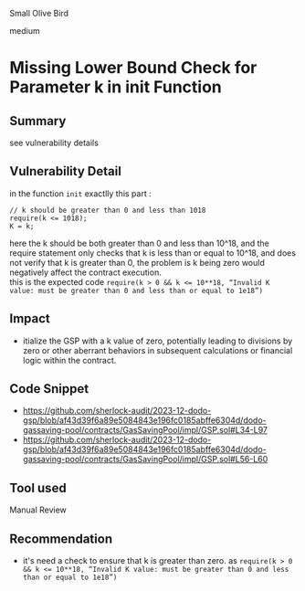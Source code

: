 Small Olive Bird

medium

# Missing Lower Bound Check for Parameter k in init Function

## Summary

see vulnerability details 

## Vulnerability Detail

in the function `init` exactlly this part :

```solidity
// k should be greater than 0 and less than 1018
require(k <= 1018);
K = k;
```
here the  k should be both greater than 0 and less than 10^18, and the require statement only checks that k is less than or equal to 10^18, and does not verify that k is greater than 0, the problem is  k being zero would negatively affect the contract execution.  
this is the expected code 
`require(k > 0 && k <= 10**18, “Invalid K value: must be greater than 0 and less than or equal to 1e18”)`

## Impact

- itialize the GSP with a k value of zero, potentially leading to divisions by zero or other aberrant behaviors in subsequent calculations or financial logic within the contract.

## Code Snippet

- https://github.com/sherlock-audit/2023-12-dodo-gsp/blob/af43d39f6a89e5084843e196fc0185abffe6304d/dodo-gassaving-pool/contracts/GasSavingPool/impl/GSP.sol#L34-L97
- https://github.com/sherlock-audit/2023-12-dodo-gsp/blob/af43d39f6a89e5084843e196fc0185abffe6304d/dodo-gassaving-pool/contracts/GasSavingPool/impl/GSP.sol#L56-L60
## Tool used
Manual Review
## Recommendation
- it's need a check to ensure that k is greater than zero.
as  `require(k > 0 && k <= 10**18, “Invalid K value: must be greater than 0 and less than or equal to 1e18”)`
